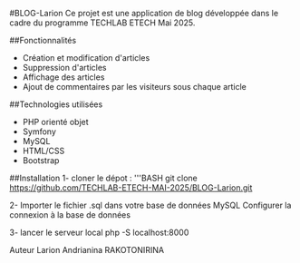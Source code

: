 #BLOG-Larion
  Ce projet est une application de blog développée dans le cadre du programme TECHLAB ETECH Mai 2025.
  
##Fonctionnalités
- Création et modification d'articles
- Suppression d'articles
- Affichage des articles
- Ajout de commentaires par les visiteurs sous chaque article
  
##Technologies utilisées
- PHP orienté objet
- Symfony
- MySQL
- HTML/CSS
- Bootstrap
  
##Installation
1- cloner le dépot :
    '''BASH
   git clone https://github.com/TECHLAB-ETECH-MAI-2025/BLOG-Larion.git
   
2- Importer le fichier .sql dans votre base de données MySQL
   Configurer la connexion à la base de données
   
3- lancer le serveur local
   php -S localhost:8000
   
Auteur
 Larion Andrianina RAKOTONIRINA
  
